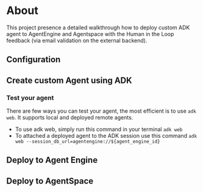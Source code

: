 # About
This project presence a detailed walkthrough how to deploy custom ADK agent to AgentEngine and Agentspace with the Human in the Loop feedback (via email validation on the external backend).


## Configuration 

## Create custom Agent using ADK

### Test your agent 
There are few ways you can test your agent, the most efficient is to use `adk web`. It supports local and deployed remote agents. 
- To use adk web, simply run this command in your terminal `adk web`
- To attached a deployed agent to the ADK session use this command `adk web --session_db_url=agentengine://${agent_engine_id}`

## Deploy to Agent Engine 

## Deploy to AgentSpace 
